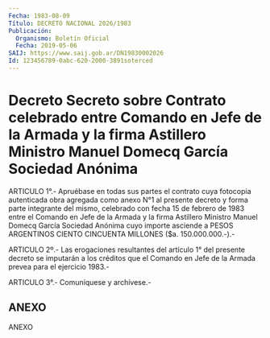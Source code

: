 ```yaml
---
Fecha: 1983-08-09
Título: DECRETO NACIONAL 2026/1983
Publicación:
  Organismo: Boletín Oficial
  Fecha: 2019-05-06
SAIJ: https://www.saij.gob.ar/DN19830002026
Id: 123456789-0abc-620-2000-3891soterced
---
```

# Decreto Secreto sobre Contrato celebrado entre Comando en Jefe de la Armada y la firma Astillero Ministro Manuel Domecq García Sociedad Anónima

<a id="1"></a>
ARTICULO 1°.- Apruébase en todas sus partes el contrato cuya fotocopia autenticada obra agregada como anexo N°1 al presente decreto y forma parte integrante del mismo, celebrado con fecha 15 de febrero de 1983 entre el Comando en Jefe de la Armada y la firma Astillero Ministro Manuel Domecq García Sociedad Anónima cuyo importe asciende a PESOS ARGENTINOS CIENTO CINCUENTA MILLONES ($a. 150.000.000.-).-

<a id="2"></a>
ARTICULO 2º.- Las erogaciones resultantes del artículo 1° del presente decreto se imputarán a los créditos que el Comando en Jefe de la Armada prevea para el ejercicio 1983.-

<a id="3"></a>
ARTICULO 3°.- Comuníquese y archívese.-

## ANEXO

ANEXO